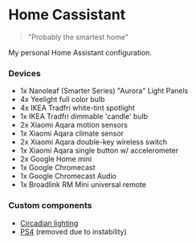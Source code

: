 # Home Cassistant
> "Probably the smartest home"

My personal Home Assistant configuration.

### Devices
- 1x Nanoleaf (Smarter Series) "Aurora" Light Panels
- 4x Yeelight full color bulb
- 4x IKEA Tradfri white-tint spotlight
- 1x IKEA Tradfri dimmable 'candle' bulb
- 2x Xiaomi Aqara motion sensors
- 1x Xiaomi Aqara climate sensor
- 2x Xiaomi Aqara double-key wireless switch
- 1x Xiaomi Aqara single button w/ accelerometer
- 2x Google Home mini
- 1x Google Chromecast
- 1x Google Chromecast Audio
- 1x Broadlink RM Mini universal remote

### Custom components
- [Circadian lighting](https://community.home-assistant.io/t/circadian-lighting-custom-component/61246)
- [PS4](https://github.com/hmn/home-assistant-config/wiki/media_player_ps4) (removed due to instability)
